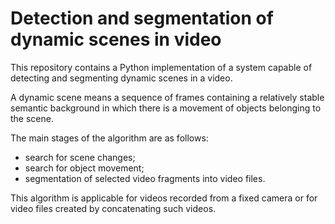 # Detection and segmentation of dynamic scenes in video

This repository contains a Python implementation of a system capable of detecting and segmenting dynamic scenes in a video.

A dynamic scene means a sequence of frames containing a relatively stable semantic background in which there is a movement of objects belonging to the scene.

The main stages of the algorithm are as follows: 
* search for scene changes; 
* search for object movement;
* segmentation of selected video fragments into video files.

This algorithm is applicable for videos recorded from a fixed camera or for video files created by concatenating such videos.
